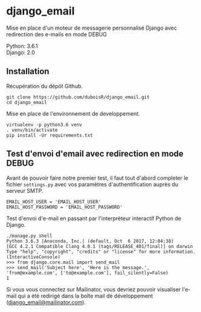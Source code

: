 # django_email
Mise en place d'un moteur de messagerie personnalisé Django avec redirection des e-mails en mode DEBUG

Python: 3.6.1  
Django: 2.0

## Installation

Récupération du dépôt Github.
```
git clone https://github.com/duboisR/django_email.git
cd django_email
```

Mise en place de l'environnement de developpement.
```
virtualenv -p python3.6 venv
. venv/bin/activate
pip install -Ur requirements.txt
```

## Test d'envoi d'email avec redirection en mode DEBUG

Avant de pouvoir faire notre premier test, il faut tout d'abord completer le fichier `settings.py`
avec vos paramètres d'authentification auprès du serveur SMTP.
```
EMAIL_HOST_USER = 'EMAIL_HOST_USER'
EMAIL_HOST_PASSWORD = 'EMAIL_HOST_PASSWORD'
```

Test d'envoi d'e-mail en passant par l'interpréteur interactif Python de Django.
```
./manage.py shell
Python 3.6.3 |Anaconda, Inc.| (default, Oct  6 2017, 12:04:38) 
[GCC 4.2.1 Compatible Clang 4.0.1 (tags/RELEASE_401/final)] on darwin
Type "help", "copyright", "credits" or "license" for more information.
(InteractiveConsole)
>>> from django.core.mail import send_mail
>>> send_mail('Subject here', 'Here is the message.', 'from@example.com', ['to@example.com'], fail_silently=False)
1
```

Si vous vous connectez sur Mailinator, vous devriez pouvoir visualiser l'e-mail qui a été redirigé dans la boîte mail de développement (django_email@mailinator.com).
